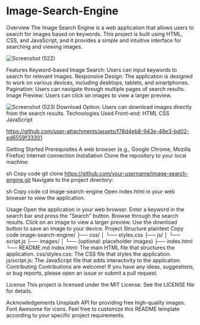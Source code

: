 # Image-Search-Engine


Overview
The Image Search Engine is a web application that allows users to search for images based on keywords. This project is built using HTML, CSS, and JavaScript, and it provides a simple and intuitive interface for searching and viewing images.


![Screenshot (522)](https://github.com/user-attachments/assets/6527eca5-34bd-43c8-b228-9ca2c21fa9f3)


Features
Keyword-based Image Search: Users can input keywords to search for relevant images.
Responsive Design: The application is designed to work on various devices, including desktops, tablets, and smartphones.
Pagination: Users can navigate through multiple pages of search results.
Image Preview: Users can click on images to view a larger preview.

![Screenshot (523)](https://github.com/user-attachments/assets/d1b03b13-4bd8-4b28-9b44-460ddfb62513)
Download Option: Users can download images directly from the search results.
Technologies Used
Front-end:
HTML
CSS
JavaScript



https://github.com/user-attachments/assets/f78d4eb8-943e-48e3-bd02-ed6559f33301


Getting Started
Prerequisites
A web browser (e.g., Google Chrome, Mozilla Firefox)
Internet connection
Installation
Clone the repository to your local machine:

sh
Copy code
git clone https://github.com/your-username/image-search-engine.git
Navigate to the project directory:

sh
Copy code
cd image-search-engine
Open index.html in your web browser to view the application.

Usage
Open the application in your web browser.
Enter a keyword in the search bar and press the "Search" button.
Browse through the search results.
Click on an image to view a larger preview.
Use the download button to save an image to your device.
Project Structure
plaintext
Copy code
image-search-engine/
├── css/
│   └── styles.css
├── js/
│   └── script.js
├── images/
│   └── (optional: placeholder images)
├── index.html
└── README.md
index.html: The main HTML file that structures the application.
css/styles.css: The CSS file that styles the application.
js/script.js: The JavaScript file that adds interactivity to the application.
Contributing
Contributions are welcome! If you have any ideas, suggestions, or bug reports, please open an issue or submit a pull request.

License
This project is licensed under the MIT License. See the LICENSE file for details.

Acknowledgements
Unsplash API for providing free high-quality images.
Font Awesome for icons.
Feel free to customize this README template according to your specific project requirements.
